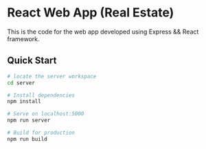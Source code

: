 # React Web App (Real Estate)

This is the code for the web app developed using Express && React framework.

## Quick Start

```bash
# locate the server workspace
cd server

# Install dependencies
npm install

# Serve on localhost:5000
npm run server

# Build for production
npm run build
```
